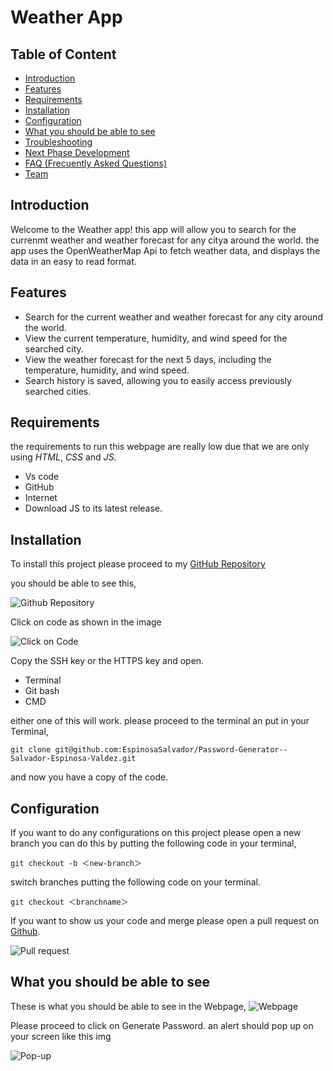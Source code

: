 # Weather App

## Table of Content

* [Introduction](#introduction)
* [Features](#features)
* [Requirements](#requirements)
* [Installation](#installation)
* [Configuration](#configuration)
* [What you should be able to see](#what-you-should-be-able-to-see)
* [Troubleshooting](#troubleshooting)
* [Next Phase Development](#next-phase-development)
* [FAQ (Frecuently Asked Questions)](#faq-frecuentrly-asked-questions)
* [Team](#team)

## Introduction

Welcome to the Weather app! this app will allow you to search for the currenmt weather and weather forecast for any citya around the world. the app uses the OpenWeatherMap Api to fetch weather data, and displays the data in an easy to read format.

## Features

* Search for the current weather and weather forecast for any city around the world.
* View the current temperature, humidity, and wind speed for the searched city.
* View the weather forecast for the next 5 days, including the temperature, humidity, and wind speed.
* Search history is saved, allowing you to easily access previously searched cities.

## Requirements

the requirements to run this webpage are really low due that we are only using *HTML*, *CSS* and *JS*.

* Vs code
* GitHub
* Internet
* Download JS to its latest release.

## Installation

To install this project please proceed to my [GitHub Repository](https://github.com/EspinosaSalvador/Password-Generator--Salvador-Espinosa-Valdez)

you should be able to see this,

![Github Repository](./Assets/Img/Github%20Repository.png)

Click on code as shown in the image

![Click on Code](./Assets/Img/SSH.png)

Copy the SSH key or the HTTPS key and open.

* Terminal
* Git bash
* CMD

either one of this will work. please proceed to the terminal an put in your Terminal,

```
git clone git@github.com:EspinosaSalvador/Password-Generator--Salvador-Espinosa-Valdez.git
```

and now you have a copy of the code.

## Configuration

If you want to do any configurations on this project please open a new branch you can do this by putting the following code in your terminal,

```
git checkout -b ＜new-branch＞
```

switch branches putting the following code on your terminal.

```
git checkout ＜branchname＞
```

If you want to show us your code and merge please open a pull request on [Github](https://github.com/EspinosaSalvador/Password-Generator--Salvador-Espinosa-Valdez/pulls).

![Pull request](./Assets/Img/Pull%20request.png)

## What you should be able to see

These is what you should be able to see in the Webpage,
![Webpage](./Assets/Img/Webpage%20working.png)

Please proceed to click on Generate Password. an alert should pop up on your screen like this img

![Pop-up](./Assets/Img/generate%20password.png)
